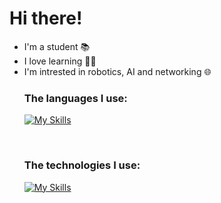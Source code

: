 


<h1>Hi there!</h1>


<ul>
  <li>I'm a student 📚</li>
  <li>I love learning 👨‍💻</li>
  <li>I'm intrested in robotics, AI and networking 🌐</li>

<h3>The languages I use:</h3>



[![My Skills](https://skillicons.dev/icons?i=cs,py,java,js,php)]()


<br>
<h3>The technologies I use:</h3>


[![My Skills](https://skillicons.dev/icons?i=linux,arduino,laravel,wordpress)]()




